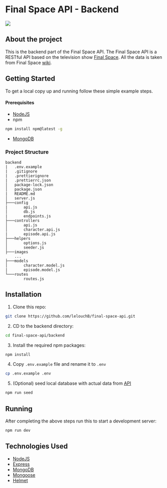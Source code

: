 # Final Space API - Backend

![](https://github.com/lelouchB/final-space-api/blob/main/frontend/static/img/wallpaper2.jpg?raw=true)

## About the project

This is the backend part of the Final Space API. The Final Space API is a RESTful API based on the television show [Final Space](https://en.wikipedia.org/wiki/Final_Space). All the data is taken from Final Space [wiki](https://final-space.fandom.com/wiki/Final_Space_Wiki).

## Getting Started

To get a local copy up and running follow these simple example steps.

#### Prerequisites

- [NodeJS](https://nodejs.org/en/)
- npm

```bash
npm install npm@latest -g
```

- [MongoDB](https://docs.mongodb.com/manual/installation/)

### Project Structure

```
backend
|   .env.example
|   .gitignore
|   .prettierignore
|   .prettierrc.json
│   package-lock.json
│   package.json
|   README.md
│   server.js
├───config
|       api.js
│       db.js
|       endpoints.js
├───controllers
│       api.js
│       character.api.js
|       episode.api.js
├───helpers
│       options.js
│       seeder.js
├───images
    ...
├───models
│       character.model.js
|       episode.model.js
└───routes
        routes.js
```

## Installation

1. Clone this repo:

```bash
git clone https://github.com/lelouchB/final-space-api.git
```

2. CD to the backend directory:

```bash
cd final-space-api/backend
```

3. Install the required npm packages:

```bash
npm install
```

4. Copy `.env.example` file and rename it to `.env`

```bash
cp .env.example .env
```

5. (Optional) seed local database with actual data from [API](https://finalspaceapi.com/api/v0/)

```bash
npm run seed
```

## Running

After completing the above steps run this to start a development server:

```bash
npm run dev
```

## Technologies Used

- [NodeJS](https://nodejs.org/en/)
- [Express](https://expressjs.com/)
- [MongoDB](https://www.mongodb.com/)
- [Mongoose](https://mongoosejs.com/)
- [Helmet](https://www.npmjs.com/package/helmet)
